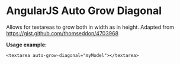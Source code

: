 AngularJS Auto Grow Diagonal
==============

Allows for textareas to grow both in width as in height.
Adapted from <https://gist.github.com/thomseddon/4703968>

**Usage example:**

    <textarea auto-grow-diagonal="myModel"></textarea>
